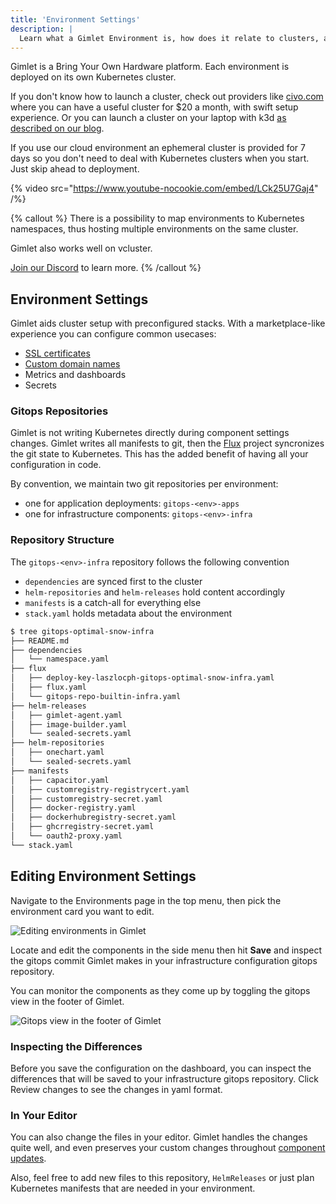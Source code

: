 ```yaml
---
title: 'Environment Settings'
description: |
  Learn what a Gimlet Environment is, how does it relate to clusters, and how to configure infrastructure components.
---
```


Gimlet is a Bring Your Own Hardware platform. Each environment is deployed on its own Kubernetes cluster.

If you don't know how to launch a cluster, check out providers like [civo.com](https://civo.com) where you can have a useful cluster for $20 a month, with swift setup experience. Or you can launch a cluster on your laptop with k3d [as described on our blog](/blog/running-kubernetes-on-your-laptop-with-k3d).

If you use our cloud environment an ephemeral cluster is provided for 7 days so you don't need to deal with Kubernetes clusters when you start. Just skip ahead to deployment.

{% video src="https://www.youtube-nocookie.com/embed/LCk25U7Gaj4" /%}

{% callout %}
There is a possibility to map environments to Kubernetes namespaces, thus hosting multiple environments on the same cluster.

Gimlet also works well on vcluster.

[Join our Discord](https://discord.com/invite/ZwQDxPkYzE) to learn more.
{% /callout %}

## Environment Settings

Gimlet aids cluster setup with preconfigured stacks. With a marketplace-like experience you can configure common usecases:
- [SSL certificates](/docs/deployment-settings/https#configure-cert-manager)
- [Custom domain names](/docs/deployment-settings/dns#configure-a-custom-domain)
- Metrics and dashboards
- Secrets

### Gitops Repositories

Gimlet is not writing Kubernetes directly during component settings changes. Gimlet writes all manifests to git, then the [Flux](https://fluxcd.io/) project syncronizes the git state to Kubernetes. This has the added benefit of having all your configuration in code.

By convention, we maintain two git repositories per environment:
- one for application deployments: `gitops-<env>-apps`
- one for infrastructure components: `gitops-<env>-infra`

### Repository Structure

The `gitops-<env>-infra` repository follows the following convention

- `dependencies` are synced first to the cluster
- `helm-repositories` and `helm-releases` hold content accordingly
- `manifests` is a catch-all for everything else
- `stack.yaml` holds metadata about the environment

```bash
$ tree gitops-optimal-snow-infra
├── README.md
├── dependencies
│   └── namespace.yaml
├── flux
│   ├── deploy-key-laszlocph-gitops-optimal-snow-infra.yaml
│   ├── flux.yaml
│   └── gitops-repo-builtin-infra.yaml
├── helm-releases
│   ├── gimlet-agent.yaml
│   ├── image-builder.yaml
│   └── sealed-secrets.yaml
├── helm-repositories
│   ├── onechart.yaml
│   └── sealed-secrets.yaml
├── manifests
│   ├── capacitor.yaml
│   ├── customregistry-registrycert.yaml
│   ├── customregistry-secret.yaml
│   ├── docker-registry.yaml
│   ├── dockerhubregistry-secret.yaml
│   ├── ghcrregistry-secret.yaml
│   └── oauth2-proxy.yaml
└── stack.yaml
```

## Editing Environment Settings

Navigate to the Environments page in the top menu, then pick the environment card you want to edit.

![Editing environments in Gimlet](/docs/screenshots/environment-settings/gimlet-io-environment-settings.png)

Locate and edit the components in the side menu then hit **Save** and inspect the gitops commit Gimlet makes in your infrastructure configuration gitops repository.

You can monitor the components as they come up by toggling the gitops view in the footer of Gimlet.

![Gitops view in the footer of Gimlet](/docs/screenshots/environment-settings/gimlet-io-gitops-footer.png)

### Inspecting the Differences

Before you save the configuration on the dashboard, you can inspect the differences that will be saved to your infrastructure gitops repository. Click Review changes to see the changes in yaml format.

### In Your Editor

You can also change the files in your editor. Gimlet handles the changes quite well, and even preserves your custom changes throughout [component updates](/docs/environment-settings/component-updates).

Also, feel free to add new files to this repository, `HelmReleases` or just plan Kubernetes manifests that are needed in your environment.
